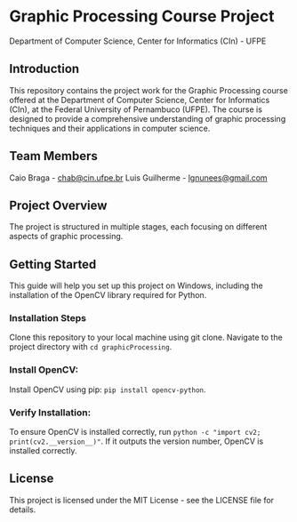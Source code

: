# Graphic Processing Course Project
Department of Computer Science, Center for Informatics (CIn) - UFPE

## Introduction
This repository contains the project work for the Graphic Processing course offered at the Department of Computer Science, Center for Informatics (CIn), at the Federal University of Pernambuco (UFPE). The course is designed to provide a comprehensive understanding of graphic processing techniques and their applications in computer science.

## Team Members
Caio Braga - chab@cin.ufpe.br
Luis Guilherme - lgnunees@gmail.com

## Project Overview
The project is structured in multiple stages, each focusing on different aspects of graphic processing.

## Getting Started
This guide will help you set up this project on Windows, including the installation of the OpenCV library required for Python.

### Installation Steps

Clone this repository to your local machine using git clone.
Navigate to the project directory with `cd graphicProcessing`.

### Install OpenCV:

Install OpenCV using pip: `pip install opencv-python`.

### Verify Installation:

To ensure OpenCV is installed correctly, run `python -c "import cv2; print(cv2.__version__)"`. If it outputs the version number, OpenCV is installed correctly.

## License
This project is licensed under the MIT License - see the LICENSE file for details.